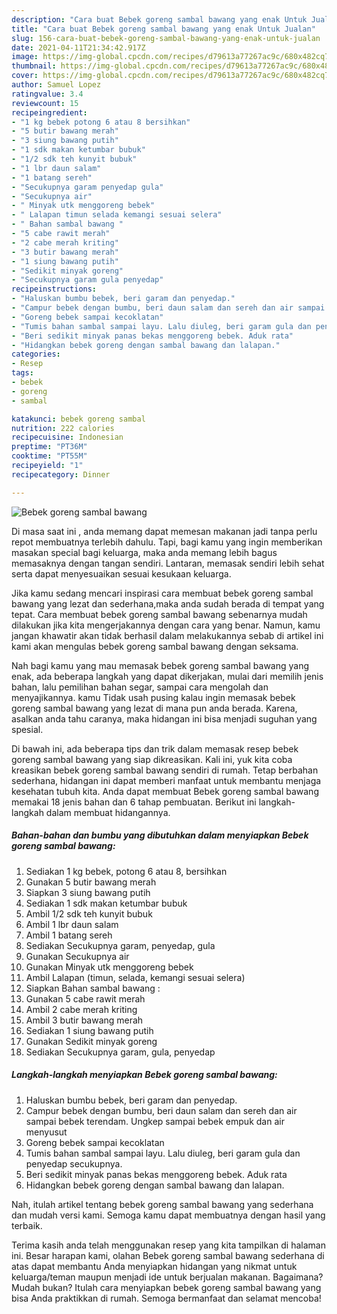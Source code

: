 ```yaml
---
description: "Cara buat Bebek goreng sambal bawang yang enak Untuk Jualan"
title: "Cara buat Bebek goreng sambal bawang yang enak Untuk Jualan"
slug: 156-cara-buat-bebek-goreng-sambal-bawang-yang-enak-untuk-jualan
date: 2021-04-11T21:34:42.917Z
image: https://img-global.cpcdn.com/recipes/d79613a77267ac9c/680x482cq70/bebek-goreng-sambal-bawang-foto-resep-utama.jpg
thumbnail: https://img-global.cpcdn.com/recipes/d79613a77267ac9c/680x482cq70/bebek-goreng-sambal-bawang-foto-resep-utama.jpg
cover: https://img-global.cpcdn.com/recipes/d79613a77267ac9c/680x482cq70/bebek-goreng-sambal-bawang-foto-resep-utama.jpg
author: Samuel Lopez
ratingvalue: 3.4
reviewcount: 15
recipeingredient:
- "1 kg bebek potong 6 atau 8 bersihkan"
- "5 butir bawang merah"
- "3 siung bawang putih"
- "1 sdk makan ketumbar bubuk"
- "1/2 sdk teh kunyit bubuk"
- "1 lbr daun salam"
- "1 batang sereh"
- "Secukupnya garam penyedap gula"
- "Secukupnya air"
- " Minyak utk menggoreng bebek"
- " Lalapan timun selada kemangi sesuai selera"
- " Bahan sambal bawang "
- "5 cabe rawit merah"
- "2 cabe merah kriting"
- "3 butir bawang merah"
- "1 siung bawang putih"
- "Sedikit minyak goreng"
- "Secukupnya garam gula penyedap"
recipeinstructions:
- "Haluskan bumbu bebek, beri garam dan penyedap."
- "Campur bebek dengan bumbu, beri daun salam dan sereh dan air sampai bebek terendam. Ungkep sampai bebek empuk dan air menyusut"
- "Goreng bebek sampai kecoklatan"
- "Tumis bahan sambal sampai layu. Lalu diuleg, beri garam gula dan penyedap secukupnya."
- "Beri sedikit minyak panas bekas menggoreng bebek. Aduk rata"
- "Hidangkan bebek goreng dengan sambal bawang dan lalapan."
categories:
- Resep
tags:
- bebek
- goreng
- sambal

katakunci: bebek goreng sambal 
nutrition: 222 calories
recipecuisine: Indonesian
preptime: "PT36M"
cooktime: "PT55M"
recipeyield: "1"
recipecategory: Dinner

---
```



![Bebek goreng sambal bawang](https://img-global.cpcdn.com/recipes/d79613a77267ac9c/680x482cq70/bebek-goreng-sambal-bawang-foto-resep-utama.jpg)

Di masa  saat ini , anda memang dapat memesan makanan jadi tanpa perlu repot membuatnya terlebih dahulu. Tapi, bagi kamu yang ingin memberikan masakan special bagi keluarga, maka anda memang lebih bagus memasaknya dengan tangan sendiri. Lantaran, memasak sendiri lebih sehat serta dapat menyesuaikan sesuai kesukaan keluarga.

Jika kamu sedang mencari inspirasi cara membuat bebek goreng sambal bawang yang lezat dan sederhana,maka anda sudah berada di tempat yang tepat. Cara membuat bebek goreng sambal bawang  sebenarnya mudah dilakukan jika kita mengerjakannya dengan cara yang benar. Namun, kamu jangan khawatir akan tidak berhasil dalam melakukannya 
sebab di artikel ini kami akan mengulas bebek goreng sambal bawang dengan seksama.  



Nah bagi kamu yang mau memasak bebek goreng sambal bawang yang enak, ada beberapa langkah yang dapat dikerjakan, mulai dari memilih jenis bahan, lalu pemilihan bahan segar, sampai cara mengolah dan menyajikannya. kamu Tidak usah pusing kalau ingin memasak bebek goreng sambal bawang yang lezat di mana pun anda berada. Karena, asalkan anda  tahu caranya, maka hidangan ini bisa menjadi suguhan yang spesial.

Di bawah ini, ada beberapa tips dan trik dalam memasak resep bebek goreng sambal bawang yang siap dikreasikan. Kali ini, yuk kita coba kreasikan bebek goreng sambal bawang sendiri di rumah. Tetap berbahan sederhana, hidangan ini dapat memberi manfaat untuk membantu menjaga kesehatan tubuh kita. Anda dapat membuat Bebek goreng sambal bawang memakai 18 jenis bahan dan 6 tahap pembuatan. Berikut ini langkah-langkah dalam membuat hidangannya.

<!--inarticleads1-->

##### Bahan-bahan dan bumbu yang dibutuhkan dalam menyiapkan Bebek goreng sambal bawang:

1. Sediakan 1 kg bebek, potong 6 atau 8, bersihkan
1. Gunakan 5 butir bawang merah
1. Siapkan 3 siung bawang putih
1. Sediakan 1 sdk makan ketumbar bubuk
1. Ambil 1/2 sdk teh kunyit bubuk
1. Ambil 1 lbr daun salam
1. Ambil 1 batang sereh
1. Sediakan Secukupnya garam, penyedap, gula
1. Gunakan Secukupnya air
1. Gunakan  Minyak utk menggoreng bebek
1. Ambil  Lalapan (timun, selada, kemangi sesuai selera)
1. Siapkan  Bahan sambal bawang :
1. Gunakan 5 cabe rawit merah
1. Ambil 2 cabe merah kriting
1. Ambil 3 butir bawang merah
1. Sediakan 1 siung bawang putih
1. Gunakan Sedikit minyak goreng
1. Sediakan Secukupnya garam, gula, penyedap




<!--inarticleads2-->

##### Langkah-langkah menyiapkan Bebek goreng sambal bawang:

1. Haluskan bumbu bebek, beri garam dan penyedap.
1. Campur bebek dengan bumbu, beri daun salam dan sereh dan air sampai bebek terendam. Ungkep sampai bebek empuk dan air menyusut
1. Goreng bebek sampai kecoklatan
1. Tumis bahan sambal sampai layu. Lalu diuleg, beri garam gula dan penyedap secukupnya.
1. Beri sedikit minyak panas bekas menggoreng bebek. Aduk rata
1. Hidangkan bebek goreng dengan sambal bawang dan lalapan.




Nah, itulah artikel tentang  bebek goreng sambal bawang  yang sederhana dan mudah versi kami. Semoga kamu dapat membuatnya dengan hasil yang terbaik. 

Terima kasih anda telah menggunakan resep yang kita tampilkan di halaman ini. Besar harapan kami, olahan  Bebek goreng sambal bawang sederhana di atas dapat membantu Anda menyiapkan hidangan yang nikmat untuk keluarga/teman maupun menjadi ide untuk berjualan makanan. Bagaimana? Mudah bukan? Itulah cara menyiapkan bebek goreng sambal bawang yang bisa Anda praktikkan di rumah. Semoga bermanfaat dan selamat mencoba!

